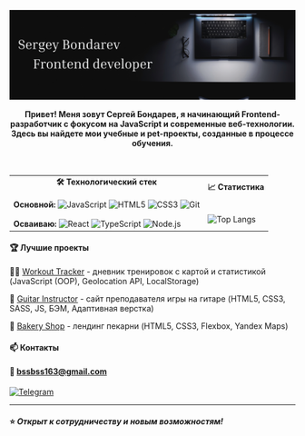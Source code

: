 
[![Banner](https://github.com/SerhioBonderas/SerhioBonderas/blob/main/assets/banner-file.png)](https://github.com/SerhioBonderas)


<div align="center"><strong>Привет! Меня зовут Сергей Бондарев, я начинающий Frontend-разработчик с фокусом на JavaScript и современные веб-технологии. Здесь вы найдете мои учебные и pet-проекты, созданные в процессе обучения.</strong></div><br><br>

<div align="center">
<table>
  <tr>
    <td valign="top">
      <div align="center"><strong>🛠 Технологический стек</strong></div><br>
      <strong>Основной:</strong>
      <img src="https://img.shields.io/badge/JavaScript-F7DF1E?logo=javascript&logoColor=black" alt="JavaScript">
      <img src="https://img.shields.io/badge/HTML5-E34F26?logo=html5&logoColor=white" alt="HTML5">
      <img src="https://img.shields.io/badge/CSS3-1572B6?logo=css3&logoColor=white" alt="CSS3">
      <img src="https://img.shields.io/badge/Git-F05032?logo=git&logoColor=white" alt="Git">
      <br><br>
      <strong>Осваиваю:</strong>
      <img src="https://img.shields.io/badge/React-61DAFB?logo=react&logoColor=black" alt="React">
      <img src="https://img.shields.io/badge/TypeScript-3178C6?logo=typescript&logoColor=white" alt="TypeScript">
      <img src="https://img.shields.io/badge/Node.js-339933?logo=node.js&logoColor=white" alt="Node.js">
    </td>
    <td>
      <div align="center"><strong>📈 Статистика</strong></div><br><br>
      <img src="https://github-readme-stats.vercel.app/api/top-langs/?username=SerhioBonderas&layout=compact&theme=radical" alt="Top Langs">
    </td>
  </tr>
</table>

</div>

#### 🏆 Лучшие проекты

🏃‍♂️ [Workout Tracker](https://github.com/SerhioBonderas/workout-diary-app) - дневник тренировок с картой и статистикой (JavaScript (OOP), Geolocation API, LocalStorage)

🎸 [Guitar Instructor](https://github.com/SerhioBonderas/website-instructor-of-giutar) - сайт преподавателя игры на гитаре (HTML5, CSS3, SASS, JS, БЭМ, Адаптивная верстка)

🥐 [Bakery Shop](https://github.com/SerhioBonderas/website-bakery-shop) - лендинг пекарни (HTML5, CSS3, Flexbox, Yandex Maps) <br>

#### 📫 Контакты

#### 📧 bssbss163@gmail.com 
[![Telegram](https://img.shields.io/badge/Telegram-26A5E4?logo=telegram&logoColor=white)](https://t.me/serhio_bon)

---

#### ⭐ *Открыт к сотрудничеству и новым возможностям!*


